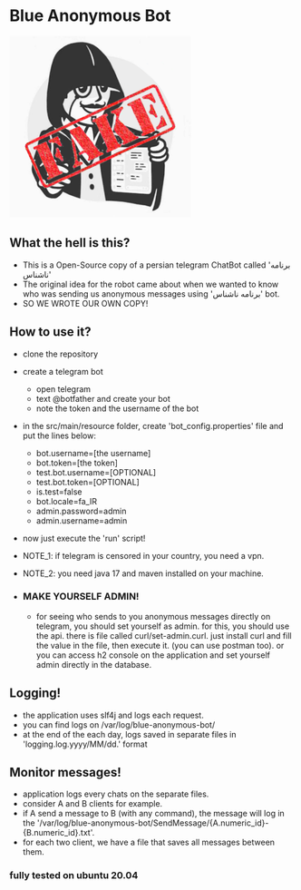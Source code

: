   # Blue Anonymous Bot
  ![logo](logo.png)
  ## What the hell is this?
  * This is a Open-Source copy of a persian telegram ChatBot called 'برنامه ناشناس'
  * The original idea for the robot came about when we wanted to know who was sending us anonymous messages using 'برنامه ناشناس' bot.
  * SO WE WROTE OUR OWN COPY!

  ## How to use it?
  * clone the repository
  * create a telegram bot
    * open telegram
    * text @botfather and create your bot
    * note the token and the username of the bot
  * in the src/main/resource folder, create 'bot_config.properties' file and put the lines below:
      * bot.username=[the username]
      * bot.token=[the token]
      * test.bot.username=[OPTIONAL]
      * test.bot.token=[OPTIONAL]
      * is.test=false
      * bot.locale=fa_IR
      * admin.password=admin
      * admin.username=admin
      
  * now just execute the 'run' script!
  * NOTE_1: if telegram is censored in your country, you need a vpn.
  * NOTE_2: you need java 17 and maven installed on your machine.
  
  * ### MAKE YOURSELF ADMIN!
    * for seeing who sends to you anonymous messages directly on telegram, 
      you should set yourself as admin. for this, you should use the api.
      there is file called curl/set-admin.curl. just install curl and fill the value in the file, then execute it. (you can use postman too).
      or you can access h2 console on the application and set yourself admin directly in the database.
  
  ## Logging!
  * the application uses slf4j and logs each request.
  * you can find logs on /var/log/blue-anonymous-bot/
  * at the end of the each day, logs saved in separate files in 'logging.log.yyyy/MM/dd.' format
  
  ## Monitor messages!
   * application logs every chats on the separate files.
   * consider A and B clients for example.
   * if A send a message to B (with any command), the message will log in the '/var/log/blue-anonymous-bot/SendMessage/{A.numeric_id}-{B.numeric_id}.txt'.
   * for each two client, we have a file that saves all messages between them.


### fully tested on ubuntu 20.04
